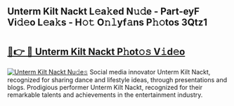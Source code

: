 ## Unterm Kilt Nackt L𝚎a𝚔ed N𝚞𝚍e - Part-eyF Vi𝚍𝚎o L𝚎a𝚔s - H𝚘𝚝 O𝚗𝚕yf𝚊ns P𝚑𝚘tos 3Qtz1

# <h2><a href="http://kfbhv6w.oniu.top/?m=Unterm+Kilt+Nackt">🔗👉 🔴 Unterm Kilt Nackt P𝚑ot𝚘𝚜 V𝚒d𝚎o</a></h2>

[![Unterm Kilt Nackt Nu𝚍e𝚜](https://i.imgur.com/0qMVB7G.gif)](http://kfbhv6w.oniu.top/?m=Unterm+Kilt+Nackt)
Social media innovator Unterm Kilt Nackt, recognized for sharing dance and lifestyle ideas, through presentations and blogs. Prodigious performer Unterm Kilt Nackt, recognized for their remarkable talents and achievements in the entertainment industry.  
